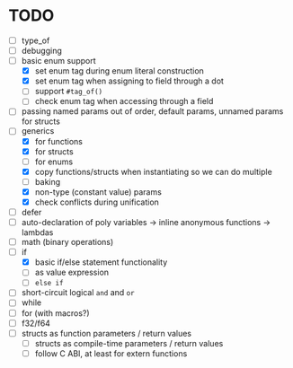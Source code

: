 # TODO

- [ ] type_of
- [ ] debugging
- [ ] basic enum support
  - [x] set enum tag during enum literal construction
  - [x] set enum tag when assigning to field through a dot
  - [ ] support `#tag_of()`
  - [ ] check enum tag when accessing through a field
- [ ] passing named params out of order, default params, unnamed params for structs
- [ ] generics
  - [x] for functions
  - [x] for structs
  - [ ] for enums
  - [x] copy functions/structs when instantiating so we can do multiple
  - [ ] baking
  - [x] non-type (constant value) params
  - [x] check conflicts during unification
- [ ] defer
- [ ] auto-declaration of poly variables -> inline anonymous functions -> lambdas
- [ ] math (binary operations)
- [ ] if
  - [x] basic if/else statement functionality
  - [ ] as value expression
  - [ ] `else if`
- [ ] short-circuit logical `and` and `or`
- [ ] while
- [ ] for (with macros?)
- [ ] f32/f64
- [ ] structs as function parameters / return values
  - [ ] structs as compile-time parameters / return values
  - [ ] follow C ABI, at least for extern functions

